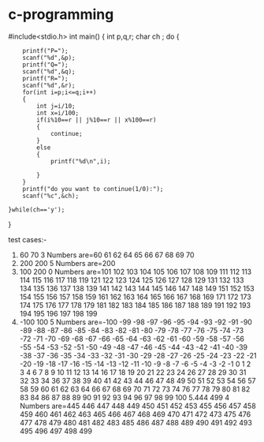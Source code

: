 # c-programming
#include<stdio.h>
int main()
{
	int p,q,r;
	char ch ;
	do
	{
	
		printf("P=");
		scanf("%d",&p);
		printf("Q=");
		scanf("%d",&q);
		printf("R=");
		scanf("%d",&r);
		for(int i=p;i<=q;i++)
		{
			int j=i/10;
			int x=i/100;
			if(i%10==r || j%10==r || x%100==r)
			{
				continue;
			}
			else
			{
				printf("%d\n",i);
						
			}
		}
		printf("do you want to continue(1/0):");
		scanf("%c",&ch);
	
	}while(ch=='y');
}



test cases:-
1. 60 70 3
Numbers are=60 61 62 64 65 66 67 68 69 70
2. 200 200 5
Numbers are=200
3. 100 200 0
Numbers are=101 102 103 104 105 106 107 108 109 111 112 113 114 115 116 117 118 119 121 122 123 124 125 126 127 128 129 131 132 133 134 135 136 137 138 139 141 142 143 144 145 146 147 148 149 151 152 153 154 155 156 157 158 159 161 162 163 164 165 166 167 168 169 171 172 173 174 175 176 177 178 179 181 182 183 184 185 186 187 188 189 191 192 193 194 195 196 197 198 199
4. -100 100 5
Numbers are=-100 -99 -98 -97 -96 -95 -94 -93 -92 -91 -90 -89 -88 -87 -86 -85 -84 -83 -82 -81 -80 -79 -78 -77 -76 -75 -74 -73 -72 -71 -70 -69 -68 -67 -66 -65 -64 -63 -62 -61 -60 -59 -58 -57 -56 -55 -54 -53 -52 -51 -50 -49 -48 -47 -46 -45 -44 -43 -42 -41 -40 -39 -38 -37 -36 -35 -34 -33 -32 -31 -30 -29 -28 -27 -26 -25 -24 -23 -22 -21 -20 -19 -18 -17 -16 -15 -14 -13 -12 -11 -10 -9 -8 -7 -6 -5 -4 -3 -2 -1 0 1 2 3 4 6 7 8 9 10 11 12 13 14 16 17 18 19 20 21 22 23 24 26 27 28 29 30 31 32 33 34 36 37 38 39 40 41 42 43 44 46 47 48 49 50 51 52 53 54 56 57 58 59 60 61 62 63 64 66 67 68 69 70 71 72 73 74 76 77 78 79 80 81 82 83 84 86 87 88 89 90 91 92 93 94 96 97 98 99 100
5.444 499 4
Numbers are=445 446 447 448 449 450 451 452 453 455 456 457 458 459 460 461 462 463 465 466 467 468 469 470 471 472 473 475 476 477 478 479 480 481 482 483 485 486 487 488 489 490 491 492 493 495 496 497 498 499
